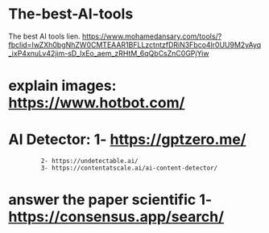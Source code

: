 # The-best-AI-tools
The best AI tools
lien.    https://www.mohamedansary.com/tools/?fbclid=IwZXh0bgNhZW0CMTEAAR1BFLLzctntzfDRiN3Fbco4lr0UU9M2yAyq_ixP4xnuLv42jim-sD_IxEo_aem_zRHtM_6qQbCsZnC0GPjYiw

# explain images: https://www.hotbot.com/

# AI Detector: 1- https://gptzero.me/
             2- https://undetectable.ai/
             3- https://contentatscale.ai/ai-content-detector/


# answer the paper scientific 1- https://consensus.app/search/
